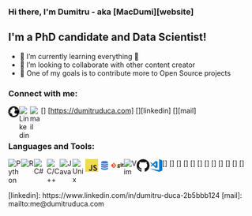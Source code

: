 ### Hi there, I'm Dumitru - aka [MacDumi][website]

## I'm a PhD candidate and Data Scientist!
- 🌱 I’m currently learning everything 🤣
- 👯 I’m looking to collaborate with other content creator
- 🥅 One of my goals is to contribute more to Open Source projects

### Connect with me:

[<img align="left" alt="dumitruduca.com" width="22px" src="https://raw.githubusercontent.com/iconic/open-iconic/master/svg/globe.svg" />] [https://dumitruduca.com]
[<img align="left" alt="Linkedin" width="22px" src="https://cdn.jsdelivr.net/npm/simple-icons@v3/icons/linkedin.svg" />][linkedin]
[<img align="left" alt="mail" width="22px" src="https://cdn.onlinewebfonts.com/svg/img_248319.png" />][mail]

<br />

### Languages and Tools:

[<img align="left" alt="Python" width="26px" src="https://cdn4.iconfinder.com/data/icons/logos-and-brands/512/267_Python_logo-512.png" />]
[<img align="left" alt="R" width="26px" src="https://upload.wikimedia.org/wikipedia/commons/thumb/1/1b/R_logo.svg/724px-R_logo.svg.png" />]
[<img align="left" alt="C#" width="26px" src="https://cdn.jsdelivr.net/npm/simple-icons@3.4.1/icons/csharp.svg" />]
[<img align="left" alt="C/C++" width="26px" src="https://cdn.jsdelivr.net/npm/simple-icons@3.4.1/icons/cplusplus.svg" />]
[<img align="left" alt="Java" width="26px" src="http://images4.wikia.nocookie.net/__cb20101031041706/spore/images/thumb/2/2e/Java_Logo.svg/300px-Java_Logo.svg.png" />]
[<img align="left" alt="Unix" width="26px" src="https://cdn.jsdelivr.net/npm/simple-icons@3.4.1/icons/linux.svg" />]
[<img align="left" alt="JavaScript" width="26px" src="https://raw.githubusercontent.com/github/explore/80688e429a7d4ef2fca1e82350fe8e3517d3494d/topics/javascript/javascript.png" />]
[<img align="left" alt="SQL" width="26px" src="https://raw.githubusercontent.com/github/explore/80688e429a7d4ef2fca1e82350fe8e3517d3494d/topics/sql/sql.png" />]
[<img align="left" alt="Git" width="26px" src="https://raw.githubusercontent.com/github/explore/80688e429a7d4ef2fca1e82350fe8e3517d3494d/topics/git/git.png" />]
[<img align="left" alt="Vim" width="26px" src="https://upload.wikimedia.org/wikipedia/commons/4/4f/Icon-Vim.svg" />]
[<img align="left" alt="GitHub" width="26px" src="https://raw.githubusercontent.com/github/explore/78df643247d429f6cc873026c0622819ad797942/topics/github/github.png" />]
[<img align="left" alt="Visual Studio Code" width="26px" src="https://raw.githubusercontent.com/github/explore/80688e429a7d4ef2fca1e82350fe8e3517d3494d/topics/visual-studio-code/visual-studio-code.png" />]

<br />
<br />
[linkedin]: https://www.linkedin.com/in/dumitru-duca-2b5bbb124
[mail]: mailto:me@dumitruduca.com
